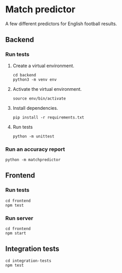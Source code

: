 # Match predictor

A few different predictors for English football results.

## Backend

### Run tests

1.  Create a virtual environment.
    ```shell
    cd backend
    python3 -m venv env
    ```

1.  Activate the virtual environment.
    ```shell
    source env/bin/activate
    ```

1.  Install dependencies.
    ```shell
    pip install -r requirements.txt
    ```

1.  Run tests
    ```shell
    python -m unittest
    ```

### Run an accuracy report

```shell
python -m matchpredictor
```

## Frontend

### Run tests

```shell
cd frontend
npm test
```

### Run server

```shell
cd frontend
npm start
```

## Integration tests

```shell
cd integration-tests
npm test
```